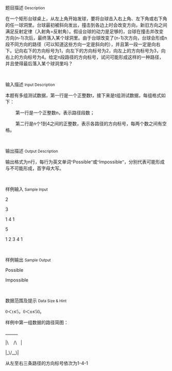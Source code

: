 <div class="panel panel-default">
<div class="area-title">
<span>
题目描述
<small>Description</small>
</span></div>
<div class="panel-body">

<p><span style="">在一个矩形台球桌上，从左上角开始发球，要将台球击入右上角、左下角或右下角的任一球洞里。台球最初被斜向发出，撞击到各边上时会改变方向，新旧方向之间满足反射定律（入射角</span>=<span style="">反射角）。假设台球的动力是足够的，台球在撞击并改变方向</span>(n-1)<span style="">次后，最终落入某个球洞里。由于台球改变了</span>(n-1)<span style="">次方向，台球会形成</span>n<span style="">段不同方向的路径（可以知道这些方向一定是斜向的），并且第一段一定是向右下。记向右下的方向标号为</span>1<span style="">，向左下的方向标号为</span>2<span style="">，向左上的方向标号为</span>3<span style="">，向右上的方向标号为</span>4<span style="">。给定</span>n<span style="">段路径的方向标号</span><span style="">，试问可能形成这样的一种路径，并且使得最后落入某个球洞里吗？</span></p><p><br></p>

</div>
</div>

<div class="panel panel-default">
<div class="area-title">
<span>
输入描述
<small>Input Description</small>
</span></div>
<div class="panel-body">
<p><span style="">本题有多组测试数据，第一行是一个正整数</span>t<span style="">，接下来是</span>t<span style="">组测试数据，每组格式如下：</span></p><p>        <span style="">第一行是一个正整数</span>n<span style="">，表示路径段数；</span></p><p>        <span style="">第二行是</span>n<span style="">个</span>1<span style="">到</span>4<span style="">之间的正整数，表示各路径的方向标号，每两个数之间有空格。</span></p><p><br></p>

</div>
</div>
<div  class="panel panel-default">
<div class="area-title">
<span>
输出描述
<small>Output Description</small>
</span></div>
<div class="panel-body">

<p><span style=";font-family:宋体">输出格式为</span>n<span style=";font-family:宋体">行，每行为英文单词“</span>Possible<span style=";font-family:宋体">”或“</span>Impossible<span style=";font-family:宋体">”，分别代表可能形成与不可能形成，首字母大写。</span></p><p><br/></p>

</div>
</div>


<div class="panel panel-default">
<div class="area-title">
<span>
样例输入
<small>Sample Input</small>
</span></div>
<div class="panel-body">
<p>2</p><p>3</p><p>1 4 1</p><p>5</p><p>1 2 3 4 1</p><p><br></p>

</div>
</div>

<div class="panel panel-default">
<div class="area-title">
<span>
样例输出
<small>Sample Output</small>
</span></div>
<div class="panel-body">
<p>Possible</p><p>Impossible</p><p><br></p>

</div>
</div>

<div class="panel panel-default">
<div class="area-title">
<span>
数据范围及提示
<small>Data Size & Hint</small>
</span></div>
<div class="panel-body">
<p><span style="font-family: 'Times New Roman';">0</span><span style="">＜</span><span style="font-family: 'Times New Roman';">t</span><span style="">≤</span><span style="font-family: 'Times New Roman';">5</span><span style="">，</span><span style="font-family: 'Times New Roman';">0</span><span style="">＜</span><span style="font-family: 'Times New Roman';">n</span><span style="">≤</span><span style="font-family: 'Times New Roman';">50</span><span style="">。</span></p><p><span style="">样例中第一组数据的路径简图：</span></p><p><span style="">______</span></p><p><span style="">|\    /\   |</span></p><p><span style="">|_\/__\|</span></p><p><span style="">从左至右三条路径的方向标号依次为1-4-1</span></p>
</div>
</div>